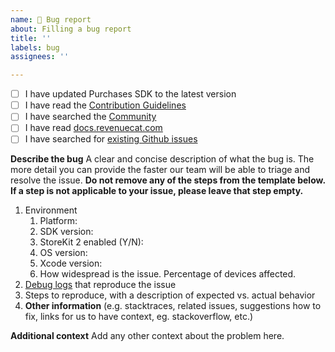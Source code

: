 ```yaml
---
name: 🐛 Bug report
about: Filling a bug report
title: ''
labels: bug
assignees: ''

---
```


- [ ] I have updated Purchases SDK to the latest version
- [ ] I have read the [Contribution Guidelines](https://github.com/RevenueCat/purchases-ios/blob/main/Development/CONTRIBUTING.md)
- [ ] I have searched the [Community](https://community.revenuecat.com)
- [ ] I have read [docs.revenuecat.com](https://docs.revenuecat.com/)
- [ ] I have searched for [existing Github issues](https://github.com/RevenueCat/purchases-ios/issues)

**Describe the bug**
A clear and concise description of what the bug is. The more detail you can provide the faster our team will be able to triage and resolve the issue. **Do not remove any of the steps from the template below. If a step is not applicable to your issue, please leave that step empty.**

1. Environment
   1. Platform:
   2. SDK version:
   3. StoreKit 2 enabled (Y/N):
   4. OS version:
   5. Xcode version:
   6. How widespread is the issue. Percentage of devices affected.
2. [Debug logs](https://docs.revenuecat.com/docs/debugging) that reproduce the issue
3. Steps to reproduce, with a description of expected vs. actual behavior
4. **Other information** (e.g. stacktraces, related issues, suggestions how to fix, links for us to have context, eg. stackoverflow, etc.)

**Additional context**
Add any other context about the problem here.
